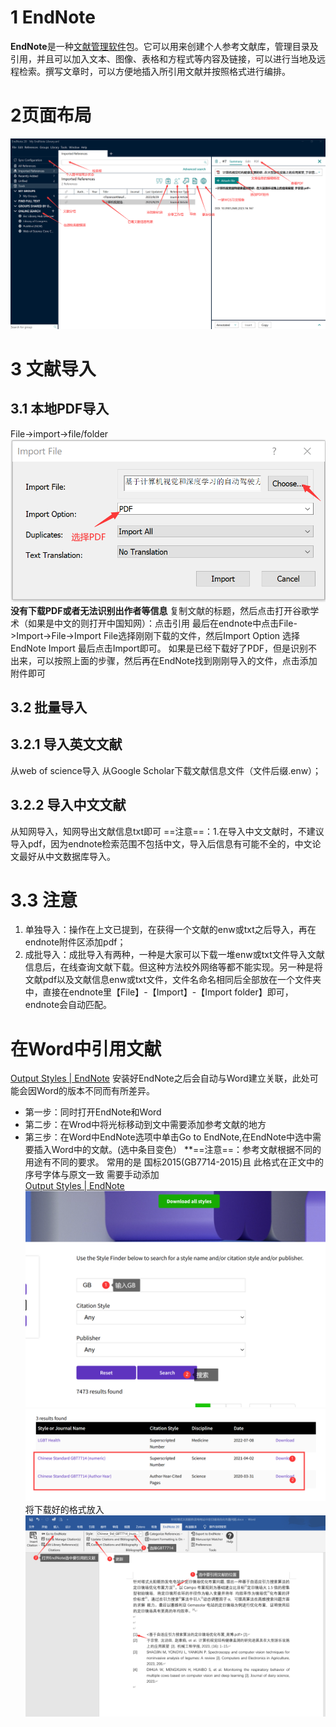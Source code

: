 # 1 EndNote
**EndNote**是一种[文献管理软件](https://zh.wikipedia.org/wiki/%E6%96%87%E7%8C%AE%E7%AE%A1%E7%90%86%E8%BD%AF%E4%BB%B6 "文献管理软件")包。它可以用来创建个人参考文献库，管理目录及引用，并且可以加入文本、图像、表格和方程式等内容及链接，可以进行当地及远程检索。撰写文章时，可以方便地插入所引用文献并按照格式进行编排。
# 2页面布局
![endnote页面布局](img/endnote.png)
# 3 文献导入

## 3.1 本地PDF导入
File->import->file/folder
![endnote1](img/endnote1.png)
**没有下载PDF或者无法识别出作者等信息**
复制文献的标题，然后点击打开谷歌学术（如果是中文的则打开中国知网）：点击引用
最后在endnote中点击File->Import->File->Import File选择刚刚下载的文件，然后Import Option 选择EndNote Import 最后点击Import即可。
如果是已经下载好了PDF，但是识别不出来，可以按照上面的步骤，然后再在EndNote找到刚刚导入的文件，点击添加附件即可
## 3.2 批量导入
## 3.2.1 导入英文文献
从web of science导入
从Google Scholar下载文献信息文件（文件后缀.enw）；
## 3.2.2 导入中文文献
从知网导入，知网导出文献信息txt即可
==注意==：1.在导入中文文献时，不建议导入pdf，因为endnote检索范围不包括中文，导入后信息有可能不全的，中文论文最好从中文数据库导入。
# 3.3 注意
1. 单独导入：操作在上文已提到，在获得一个文献的enw或txt之后导入，再在endnote附件区添加pdf；
2. 成批导入：成批导入有两种，一种是大家可以下载一堆enw或txt文件导入文献信息后，在线查询文献下载。但这种方法校外网络等都不能实现。另一种是将文献pdf以及文献信息enw或txt文件，文件名命名相同后全部放在一个文件夹中，直接在endnote里【File】-【Import】-【Import folder】即可，endnote会自动匹配。

# 在Word中引用文献
[Output Styles | EndNote](https://endnote.com/downloads/styles/)
安装好EndNote之后会自动与Word建立关联，此处可能会因Word的版本不同而有所差异。  

- 第一步：同时打开EndNote和Word
- 第二步：在Wrod中将光标移动到文中需要添加参考文献的地方
- 第三步：在Word中EndNote选项中单击Go to EndNote,在EndNote中选中需要插入Word中的文献。(选中条目变色） 
**==注意==：参考文献根据不同的用途有不同的要求。
常用的是 国标2015(GB7714-2015)且 此格式在正文中的序号字体与原文一致 
需要手动添加  
[Output Styles | EndNote](https://endnote.com/downloads/styles/)
![GBsearch|500](img/GBsearch.png)
![GBsearch2](img/GBsearch2.png)
将下载好的格式放入
![endnoteword](img/endnoteword.png)

